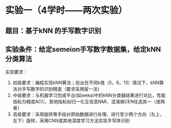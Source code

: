 # 实验一（4学时——两次实验）

## 题目：基于kNN 的手写数字识别

## 实验条件：给定semeion手写数字数据集，给定kNN分类算法

实验要求：

1. 初级要求：编程实现kNN算法；给出在不同k值（5，9，13）情况下，kNN算法对手写数字的识别精度（要求采用留一法）
2. 中级要求：与机器学习包或平台(如weka)中的kNN分类器结果进行对比，性能指标为精度ACC，其他指标如归一化互信息NMI、混淆熵CEN任选其一（或两者）
3. 高级要求：采用旋转等手段对原始数据进行处理，进行至少两个方向（左上，左下）旋转，采用CNN或其他深度学习方法实现手写体识别